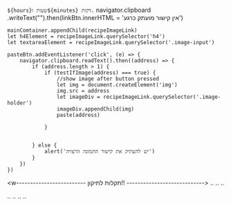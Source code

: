 `${hours}שעות ו${minutes} דקות.`
navigator.clipboard
    .writeText("").then(linkBtn.innerHTML = 'אין קישור מועתק כרגע')

    mainComtainer.appendChild(recipeImageLink)
    let h4Element = recipeImageLink.querySelector('h4')
    let textareaElement = recipeImageLink.querySelector('.image-input')

    pasteBtn.addEventListener('click', (e) => {
        navigator.clipboard.readText().then((address) => {
            if (address.length > 1) {
                if (testIfImage(address) === true) {
                    //show image after button pressed
                    let img = document.createElement('img')
                    img.src = address
                    let imageDiv = recipeImageLink.querySelector('.image-holder')
                    imageDiv.appendChild(img)
                    paste(address)
   
                }

        
            } else {
                alert('יש להעתיק את קישור התמונה הרצויה')
            }
        })
    })


<w------------------------- תקלות לתיקון!! ---------------------------->
..<!-- לסדר את כפתור הוספת המתכון שיחזור לעבוד כאשר נגמר הוספת מתכון -->
..<!-- --לתקן את הודעת השגיאה על תקלה כאשר הושלמה פעולת הכנסת מתכון-->
..<!-- לסדר את הפעלת הלב כדי לסמן מתכוני מועדפים-->
<!-- //? add category add/remove screen-->
..<!-- add DELETE recipe Button -->
..<!-- make searchbar work -->
..<!-- לתקן את מנגנון בניית תפריט הקטגוריות מהכפילויות -->
..<!-- //* לסדר שכאשר לוחצים לב בבר אפ הוא הופך לצהוב ומציג את כל המועדפים בלבד -->
